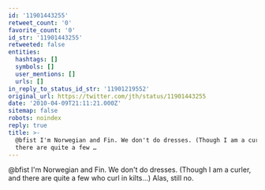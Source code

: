 ```yaml
---
id: '11901443255'
retweet_count: '0'
favorite_count: '0'
id_str: '11901443255'
retweeted: false
entities:
  hashtags: []
  symbols: []
  user_mentions: []
  urls: []
in_reply_to_status_id_str: '11901219552'
original_url: https://twitter.com/jth/status/11901443255
date: '2010-04-09T21:11:21.000Z'
sitemap: false
robots: noindex
reply: true
title: >-
  @bfist I'm Norwegian and Fin. We don't do dresses. (Though I am a curler, and
  there are quite a few …
---
```


@bfist I'm Norwegian and Fin. We don't do dresses. (Though I am a curler, and there are quite a few who curl in kilts...) Alas, still no.